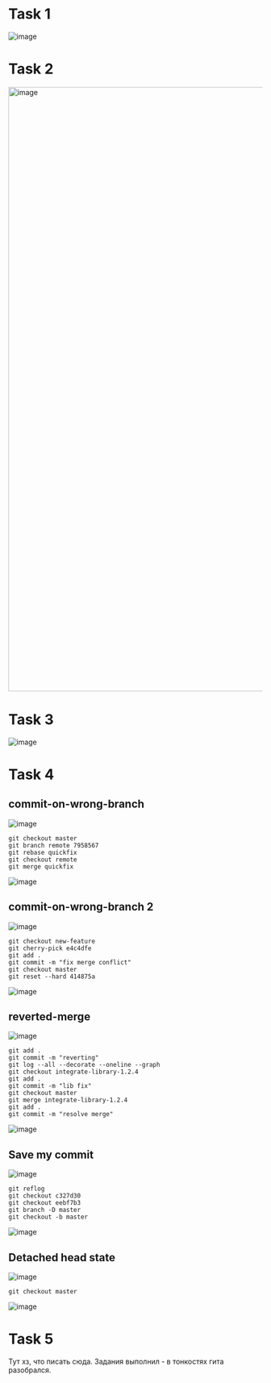 # Task 1

![image](https://github.com/user-attachments/assets/0a59b110-3a05-4dd1-8b36-1b924d1dbdba)

# Task 2

<img width="1199" alt="image" src="https://github.com/user-attachments/assets/6c82cb43-6417-4c06-8ad5-501ebba574f3">

# Task 3

![image](https://github.com/user-attachments/assets/6d5c86d9-1afe-46ae-aded-613b68dbf2f1)

# Task 4

## commit-on-wrong-branch

![image](https://github.com/user-attachments/assets/4cd4941a-2ea0-42bd-b9d2-cdb265dba9e5)

```
git checkout master
git branch remote 7958567
git rebase quickfix
git checkout remote
git merge quickfix
```

![image](https://github.com/user-attachments/assets/020e7698-43fd-4d85-9204-c86ab8df1aaa)

## commit-on-wrong-branch 2

![image](https://github.com/user-attachments/assets/3c57543a-cbf3-4179-92ad-48721a73b841)

```
git checkout new-feature
git cherry-pick e4c4dfe
git add .
git commit -m "fix merge conflict"
git checkout master
git reset --hard 414875a
```

![image](https://github.com/user-attachments/assets/2938e755-26b7-4a4c-a140-3becfa9a2272)

## reverted-merge

![image](https://github.com/user-attachments/assets/4d5e9bd1-4dbc-4e28-beff-ec0b3a29867e)

```
git add .
git commit -m "reverting"
git log --all --decorate --oneline --graph
git checkout integrate-library-1.2.4
git add .
git commit -m "lib fix"
git checkout master
git merge integrate-library-1.2.4
git add .
git commit -m "resolve merge"
```

![image](https://github.com/user-attachments/assets/2ffcaa0a-f5e7-44f8-bf12-b71671c450e4)

## Save my commit

![image](https://github.com/user-attachments/assets/3f1cb6c6-21d1-40a8-9739-803b4aef4162)

```
git reflog
git checkout c327d30
git checkout eebf7b3
git branch -D master
git checkout -b master
```

![image](https://github.com/user-attachments/assets/29eabc02-a84e-4c40-a938-8efe65f0155f)

## Detached head state

![image](https://github.com/user-attachments/assets/a58d77e2-cc3c-4d40-b3fd-6208ce4b11bd)

```
git checkout master
```

![image](https://github.com/user-attachments/assets/cd7b8604-60e8-4073-949a-ca97b742ddef)

# Task 5

Тут хз, что писать сюда. Задания выполнил - в тонкостях гита разобрался.
